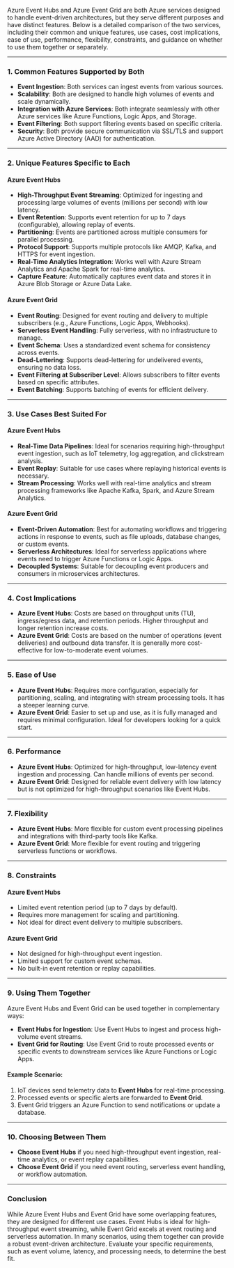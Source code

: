 Azure Event Hubs and Azure Event Grid are both Azure services designed to handle event-driven architectures, but they serve different purposes and have distinct features. Below is a detailed comparison of the two services, including their common and unique features, use cases, cost implications, ease of use, performance, flexibility, constraints, and guidance on whether to use them together or separately.

---

### **1. Common Features Supported by Both**
- **Event Ingestion**: Both services can ingest events from various sources.
- **Scalability**: Both are designed to handle high volumes of events and scale dynamically.
- **Integration with Azure Services**: Both integrate seamlessly with other Azure services like Azure Functions, Logic Apps, and Storage.
- **Event Filtering**: Both support filtering events based on specific criteria.
- **Security**: Both provide secure communication via SSL/TLS and support Azure Active Directory (AAD) for authentication.

---

### **2. Unique Features Specific to Each**

#### **Azure Event Hubs**
- **High-Throughput Event Streaming**: Optimized for ingesting and processing large volumes of events (millions per second) with low latency.
- **Event Retention**: Supports event retention for up to 7 days (configurable), allowing replay of events.
- **Partitioning**: Events are partitioned across multiple consumers for parallel processing.
- **Protocol Support**: Supports multiple protocols like AMQP, Kafka, and HTTPS for event ingestion.
- **Real-Time Analytics Integration**: Works well with Azure Stream Analytics and Apache Spark for real-time analytics.
- **Capture Feature**: Automatically captures event data and stores it in Azure Blob Storage or Azure Data Lake.

#### **Azure Event Grid**
- **Event Routing**: Designed for event routing and delivery to multiple subscribers (e.g., Azure Functions, Logic Apps, Webhooks).
- **Serverless Event Handling**: Fully serverless, with no infrastructure to manage.
- **Event Schema**: Uses a standardized event schema for consistency across events.
- **Dead-Lettering**: Supports dead-lettering for undelivered events, ensuring no data loss.
- **Event Filtering at Subscriber Level**: Allows subscribers to filter events based on specific attributes.
- **Event Batching**: Supports batching of events for efficient delivery.

---

### **3. Use Cases Best Suited For**

#### **Azure Event Hubs**
- **Real-Time Data Pipelines**: Ideal for scenarios requiring high-throughput event ingestion, such as IoT telemetry, log aggregation, and clickstream analysis.
- **Event Replay**: Suitable for use cases where replaying historical events is necessary.
- **Stream Processing**: Works well with real-time analytics and stream processing frameworks like Apache Kafka, Spark, and Azure Stream Analytics.

#### **Azure Event Grid**
- **Event-Driven Automation**: Best for automating workflows and triggering actions in response to events, such as file uploads, database changes, or custom events.
- **Serverless Architectures**: Ideal for serverless applications where events need to trigger Azure Functions or Logic Apps.
- **Decoupled Systems**: Suitable for decoupling event producers and consumers in microservices architectures.

---

### **4. Cost Implications**
- **Azure Event Hubs**: Costs are based on throughput units (TU), ingress/egress data, and retention periods. Higher throughput and longer retention increase costs.
- **Azure Event Grid**: Costs are based on the number of operations (event deliveries) and outbound data transfer. It is generally more cost-effective for low-to-moderate event volumes.

---

### **5. Ease of Use**
- **Azure Event Hubs**: Requires more configuration, especially for partitioning, scaling, and integrating with stream processing tools. It has a steeper learning curve.
- **Azure Event Grid**: Easier to set up and use, as it is fully managed and requires minimal configuration. Ideal for developers looking for a quick start.

---

### **6. Performance**
- **Azure Event Hubs**: Optimized for high-throughput, low-latency event ingestion and processing. Can handle millions of events per second.
- **Azure Event Grid**: Designed for reliable event delivery with low latency but is not optimized for high-throughput scenarios like Event Hubs.

---

### **7. Flexibility**
- **Azure Event Hubs**: More flexible for custom event processing pipelines and integrations with third-party tools like Kafka.
- **Azure Event Grid**: More flexible for event routing and triggering serverless functions or workflows.

---

### **8. Constraints**
#### **Azure Event Hubs**
- Limited event retention period (up to 7 days by default).
- Requires more management for scaling and partitioning.
- Not ideal for direct event delivery to multiple subscribers.

#### **Azure Event Grid**
- Not designed for high-throughput event ingestion.
- Limited support for custom event schemas.
- No built-in event retention or replay capabilities.

---

### **9. Using Them Together**
Azure Event Hubs and Event Grid can be used together in complementary ways:
- **Event Hubs for Ingestion**: Use Event Hubs to ingest and process high-volume event streams.
- **Event Grid for Routing**: Use Event Grid to route processed events or specific events to downstream services like Azure Functions or Logic Apps.

#### Example Scenario:
1. IoT devices send telemetry data to **Event Hubs** for real-time processing.
2. Processed events or specific alerts are forwarded to **Event Grid**.
3. Event Grid triggers an Azure Function to send notifications or update a database.

---

### **10. Choosing Between Them**
- **Choose Event Hubs** if you need high-throughput event ingestion, real-time analytics, or event replay capabilities.
- **Choose Event Grid** if you need event routing, serverless event handling, or workflow automation.

---

### **Conclusion**
While Azure Event Hubs and Event Grid have some overlapping features, they are designed for different use cases. Event Hubs is ideal for high-throughput event streaming, while Event Grid excels at event routing and serverless automation. In many scenarios, using them together can provide a robust event-driven architecture. Evaluate your specific requirements, such as event volume, latency, and processing needs, to determine the best fit.